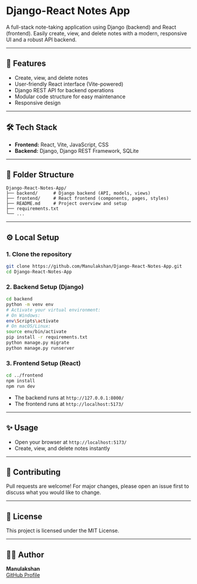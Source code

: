 # Django-React Notes App

A full-stack note-taking application using Django (backend) and React (frontend). Easily create, view, and delete notes with a modern, responsive UI and a robust API backend.



---

## 🚀 Features
- Create, view, and delete notes
- User-friendly React interface (Vite-powered)
- Django REST API for backend operations
- Modular code structure for easy maintenance
- Responsive design

---

## 🛠️ Tech Stack
- **Frontend:** React, Vite, JavaScript, CSS
- **Backend:** Django, Django REST Framework, SQLite

---

## 📂 Folder Structure
```
Django-React-Notes-App/
├── backend/      # Django backend (API, models, views)
├── frontend/     # React frontend (components, pages, styles)
├── README.md     # Project overview and setup
├── requirements.txt
└── ...
```

---

## ⚙️ Local Setup

### 1. Clone the repository
```bash
git clone https://github.com/Manulakshan/Django-React-Notes-App.git
cd Django-React-Notes-App
```

### 2. Backend Setup (Django)
```bash
cd backend
python -m venv env
# Activate your virtual environment:
# On Windows:
env\Scripts\activate
# On macOS/Linux:
source env/bin/activate
pip install -r requirements.txt
python manage.py migrate
python manage.py runserver
```

### 3. Frontend Setup (React)
```bash
cd ../frontend
npm install
npm run dev
```

- The backend runs at `http://127.0.0.1:8000/`
- The frontend runs at `http://localhost:5173/`

---

## ✨ Usage
- Open your browser at `http://localhost:5173/`
- Create, view, and delete notes instantly

---

## 🤝 Contributing
Pull requests are welcome! For major changes, please open an issue first to discuss what you would like to change.

---

## 📄 License
This project is licensed under the MIT License.

---

## 🙋‍♂️ Author
**Manulakshan**  
[GitHub Profile](https://github.com/Manulakshan)
